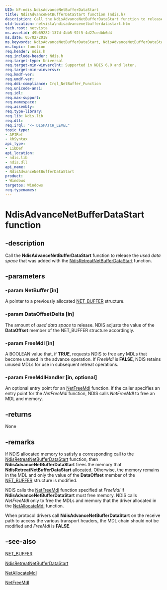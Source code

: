 ```yaml
---
UID: NF:ndis.NdisAdvanceNetBufferDataStart
title: NdisAdvanceNetBufferDataStart function (ndis.h)
description: Call the NdisAdvanceNetBufferDataStart function to release the used data space that was added with the NdisRetreatNetBufferDataStart function.
old-location: netvista\ndisadvancenetbufferdatastart.htm
tech.root: netvista
ms.assetid: 49b69282-137d-4bb5-92f5-4d27cedbb6d4
ms.date: 05/02/2018
ms.keywords: NdisAdvanceNetBufferDataStart, NdisAdvanceNetBufferDataStart function [Network Drivers Starting with Windows Vista], ndis/NdisAdvanceNetBufferDataStart, ndis_netbuf_functions_ref_b03aee2c-859d-425f-9b07-91b324505ff4.xml, netvista.ndisadvancenetbufferdatastart
ms.topic: function
req.header: ndis.h
req.include-header: Ndis.h
req.target-type: Universal
req.target-min-winverclnt: Supported in NDIS 6.0 and later.
req.target-min-winversvr: 
req.kmdf-ver: 
req.umdf-ver: 
req.ddi-compliance: Irql_NetBuffer_Function
req.unicode-ansi: 
req.idl: 
req.max-support: 
req.namespace: 
req.assembly: 
req.type-library: 
req.lib: Ndis.lib
req.dll: 
req.irql: "<= DISPATCH_LEVEL"
topic_type:
- APIRef
- kbSyntax
api_type:
- LibDef
api_location:
- ndis.lib
- ndis.dll
api_name:
- NdisAdvanceNetBufferDataStart
product:
- Windows
targetos: Windows
req.typenames: 
---
```


# NdisAdvanceNetBufferDataStart function


## -description


Call the 
  <b>NdisAdvanceNetBufferDataStart</b> function to release the 
  <i>used data space</i> that was added with the 
  <a href="https://docs.microsoft.com/windows-hardware/drivers/ddi/content/ndis/nf-ndis-ndisretreatnetbufferdatastart">
  NdisRetreatNetBufferDataStart</a> function.


## -parameters




### -param NetBuffer [in]

A pointer to a previously allocated 
     <a href="https://docs.microsoft.com/windows-hardware/drivers/ddi/content/ndis/ns-ndis-_net_buffer">NET_BUFFER</a> structure.


### -param DataOffsetDelta [in]

The amount of 
     <i>used data space</i> to release. NDIS adjusts the value of the 
     <b>DataOffset</b> member of the NET_BUFFER structure accordingly.


### -param FreeMdl [in]

A BOOLEAN value that, if <b>TRUE</b>, requests NDIS to free any MDLs that become unused in the advance
     operation. If 
     <i>FreeMdl</i> is <b>FALSE</b>, NDIS retains unused MDLs for use in subsequent retreat operations.


### -param FreeMdlHandler [in, optional]

An optional entry point for an 
     <a href="https://docs.microsoft.com/windows-hardware/drivers/ddi/content/ndis/nc-ndis-net_buffer_free_mdl_handler">NetFreeMdl</a> function. If the caller
     specifies an entry point for the 
     <i>NetFreeMdl</i> function, NDIS calls 
     <i>NetFreeMdl</i> to free an MDL and memory.


## -returns



None




## -remarks



If NDIS allocated memory to satisfy a corresponding call to the 
    <a href="https://docs.microsoft.com/windows-hardware/drivers/ddi/content/ndis/nf-ndis-ndisretreatnetbufferdatastart">
    NdisRetreatNetBufferDataStart</a> function, then 
    <b>NdisAdvanceNetBufferDataStart</b> frees the memory that 
    <b>NdisRetreatNetBufferDataStart</b> allocated. Otherwise, the memory remains in the MDL and only the
    value of the 
    <b>DataOffset</b> member of the 
    <a href="https://docs.microsoft.com/windows-hardware/drivers/ddi/content/ndis/ns-ndis-_net_buffer">NET_BUFFER</a> structure is modified.

NDIS calls the 
    <a href="https://docs.microsoft.com/windows-hardware/drivers/ddi/content/ndis/nc-ndis-net_buffer_free_mdl_handler">NetFreeMdl</a> function specified at 
    <i>FreeMdl</i> if 
    <b>NdisAdvanceNetBufferDataStart</b> must free memory. NDIS calls 
    <i>NetFreeMdl</i> only to free the MDLs and memory that the driver allocated in the 
    <a href="https://docs.microsoft.com/windows-hardware/drivers/ddi/content/ndis/nc-ndis-net_buffer_allocate_mdl_handler">NetAllocateMdl</a> function.

When protocol drivers call 
    <b>NdisAdvanceNetBufferDataStart</b> on the receive path to access the various transport headers, the MDL
    chain should not be modified and 
    <i>FreeMdl</i> is <b>FALSE</b>.




## -see-also




<a href="https://docs.microsoft.com/windows-hardware/drivers/ddi/content/ndis/ns-ndis-_net_buffer">NET_BUFFER</a>



<a href="https://docs.microsoft.com/windows-hardware/drivers/ddi/content/ndis/nf-ndis-ndisretreatnetbufferdatastart">
   NdisRetreatNetBufferDataStart</a>



<a href="https://docs.microsoft.com/windows-hardware/drivers/ddi/content/ndis/nc-ndis-net_buffer_allocate_mdl_handler">NetAllocateMdl</a>



<a href="https://docs.microsoft.com/windows-hardware/drivers/ddi/content/ndis/nc-ndis-net_buffer_free_mdl_handler">NetFreeMdl</a>
 

 

